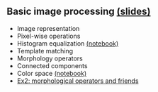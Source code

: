 ## **Basic image processing** [(slides)](/pages/c_02a_basic_image_processing/Basic_image_processing.pdf)

- Image representation
- Pixel-wise operations
- Histogram equalization [(notebook)](/pages/c_02a_basic_image_processing/histogram_equalization_nb/)
- Template matching
- Morphology operators
- Connected components
- Color space [(notebook)](/pages/c_02a_basic_image_processing/hsv_nb/)
- [Ex2: morphological operators and friends](/pages/c_02a_basic_image_processing/ex2/)
